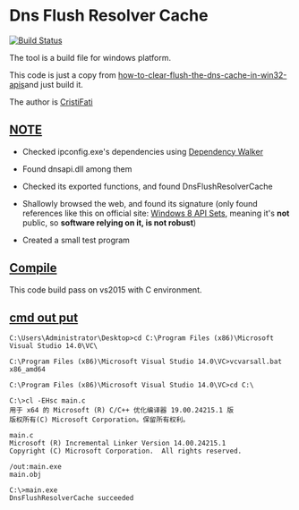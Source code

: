 # Dns Flush Resolver Cache
[![Build Status](https://api.travis-ci.org/coflery/DnsFlushResolverCache.svg?branch=master)](https://travis-ci.org/coflery/DnsFlushResolverCache)

The tool is a build file for windows platform.

This code is just a copy from [how-to-clear-flush-the-dns-cache-in-win32-apis](https://stackoverflow.com/questions/52007372/how-to-clear-flush-the-dns-cache-in-win32-apis)and just build it.

The author is [CristiFati](https://stackoverflow.com/users/4788546/cristifati)

## [NOTE](./note)

* Checked ipconfig.exe's dependencies using [Dependency Walker](http://www.dependencywalker.com)

* Found dnsapi.dll among them

* Checked its exported functions, and found DnsFlushResolverCache

* Shallowly browsed the web, and found its signature (only found references like this on official site: [Windows 8 API Sets](https://docs.microsoft.com/en-us/windows/desktop/apiindex/windows-8-api-sets), meaning it's **not** public, so **software relying on it, is not robust**)

* Created a small test program

## [Compile](./microload)

This code build pass on vs2015 with C environment.

## [cmd out put](./cmd-out-put)

    C:\Users\Administrator\Desktop>cd C:\Program Files (x86)\Microsoft Visual Studio 14.0\VC\

    C:\Program Files (x86)\Microsoft Visual Studio 14.0\VC>vcvarsall.bat x86_amd64

    C:\Program Files (x86)\Microsoft Visual Studio 14.0\VC>cd C:\

    C:\>cl -EHsc main.c
    用于 x64 的 Microsoft (R) C/C++ 优化编译器 19.00.24215.1 版
    版权所有(C) Microsoft Corporation。保留所有权利。

    main.c
    Microsoft (R) Incremental Linker Version 14.00.24215.1
    Copyright (C) Microsoft Corporation.  All rights reserved.

    /out:main.exe
    main.obj

    C:\>main.exe
    DnsFlushResolverCache succeeded
